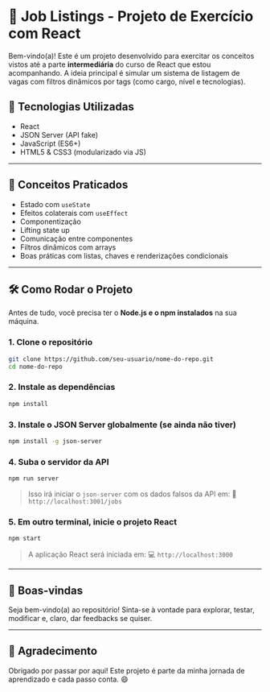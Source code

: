 # 💼 Job Listings - Projeto de Exercício com React

Bem-vindo(a)! Este é um projeto desenvolvido para exercitar os conceitos vistos até a parte **intermediária** do curso de React que estou acompanhando. A ideia principal é simular um sistema de listagem de vagas com filtros dinâmicos por tags (como cargo, nível e tecnologias).

## 🚀 Tecnologias Utilizadas

- React
- JSON Server (API fake)
- JavaScript (ES6+)
- HTML5 & CSS3 (modularizado via JS)

---

## 🧠 Conceitos Praticados

- Estado com `useState`
- Efeitos colaterais com `useEffect`
- Componentização
- Lifting state up
- Comunicação entre componentes
- Filtros dinâmicos com arrays
- Boas práticas com listas, chaves e renderizações condicionais

---

## 🛠️ Como Rodar o Projeto

Antes de tudo, você precisa ter o **Node.js e o npm instalados** na sua máquina.

### 1. Clone o repositório

```bash
git clone https://github.com/seu-usuario/nome-do-repo.git
cd nome-do-repo
```

### 2. Instale as dependências

```bash
npm install
```

### 3. Instale o JSON Server globalmente (se ainda não tiver)

```bash
npm install -g json-server
```

### 4. Suba o servidor da API

```bash
npm run server
```

> Isso irá iniciar o `json-server` com os dados falsos da API em:
> 📡 `http://localhost:3001/jobs`

### 5. Em outro terminal, inicie o projeto React

```bash
npm start
```

> A aplicação React será iniciada em:
> 💻 `http://localhost:3000`

---

## 👋 Boas-vindas

Seja bem-vindo(a) ao repositório!
Sinta-se à vontade para explorar, testar, modificar e, claro, dar feedbacks se quiser.

---

## 🙏 Agradecimento

Obrigado por passar por aqui! Este projeto é parte da minha jornada de aprendizado e cada passo conta. 😄
